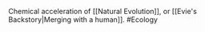 Chemical acceleration of [[Natural Evolution]], or [[Evie's Backstory|Merging with a human]].
#Ecology